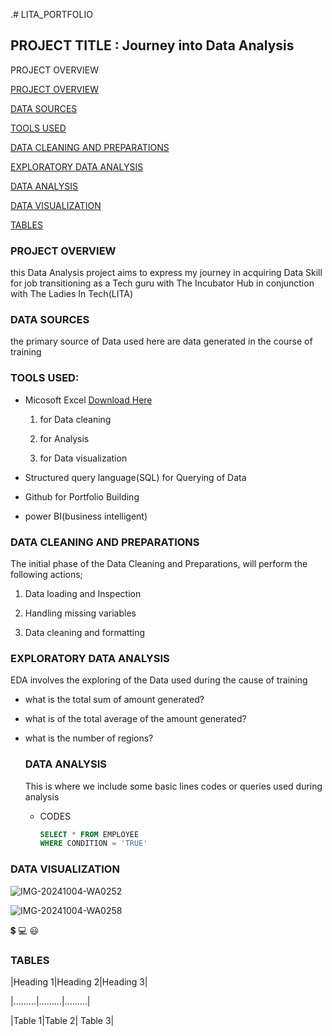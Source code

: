 .# LITA_PORTFOLIO


## PROJECT TITLE : Journey into Data Analysis

PROJECT OVERVIEW

[PROJECT OVERVIEW](#project-overview)

[DATA SOURCES](#data-sources)

[TOOLS USED](#tools-used)

[DATA CLEANING AND PREPARATIONS](#data-cleaning-and-preparations)

[EXPLORATORY DATA ANALYSIS](#exploration-data-analysis)

[DATA ANALYSIS](#data-analysis)

[DATA VISUALIZATION](#data-visualization)

[TABLES](#tables)



### PROJECT OVERVIEW 


this Data Analysis project aims to express my journey in acquiring Data Skill for job transitioning as a Tech guru with The Incubator Hub in conjunction with The Ladies In Tech(LITA)

### DATA SOURCES

the primary source of Data used here are data generated in the course of training


###  TOOLS USED:
- Micosoft Excel [Download Here](https://www.microsoft.com)
  
   1. for Data cleaning
      
   2. for Analysis
   
   3. for Data visualization
 

- Structured query language(SQL) for Querying of Data

- Github for Portfolio Building

- power BI(business intelligent)


### DATA CLEANING AND PREPARATIONS

The initial phase of the Data Cleaning and Preparations, will perform the following actions;

1. Data loading and Inspection

2. Handling missing variables

3. Data cleaning and formatting


### EXPLORATORY DATA ANALYSIS

EDA involves the exploring of the Data used during the cause of training

- what is the total sum of amount generated?

- what is of the total average of the amount generated?

- what is the number of regions?


  ### DATA ANALYSIS

  This is where we include some basic lines codes or queries used during analysis


  - CODES
 
    ``` SQL
    SELECT * FROM EMPLOYEE
    WHERE CONDITION = 'TRUE'


### DATA VISUALIZATION

![IMG-20241004-WA0252](https://github.com/user-attachments/assets/1c33db3f-4ba7-4360-87a6-ac9437954e37)

![IMG-20241004-WA0258](https://github.com/user-attachments/assets/f0b82bce-0670-44d5-beb4-77313a13f4d1)

💲
💻
😃

### TABLES

|Heading 1|Heading 2|Heading 3|

|.........|.........|.........|

|Table 1|Table 2| Table 3|


